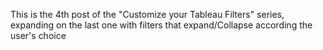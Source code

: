 This is the 4th post of the "Customize your Tableau Filters" series, expanding on the last one with filters that expand/Collapse according the user's choice
